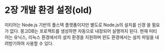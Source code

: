 # 2장 개발 환경 설정\(old\)

미티어는 Node.js 기반의 풀스택 플랫폼이지만 별도로 Node.js의 설치를 신경 쓸 필요가 없다. 몽고DB는 프로젝트를 생성하면 자동으로 내장되어 실행까지 된다. 현재 미티어는 유닉스, 리눅스 환경에서의 설치 환경을 지원하며 윈도 환경에서는 설치 파일을 내려받기하여 사용할 수 있다.

## 

